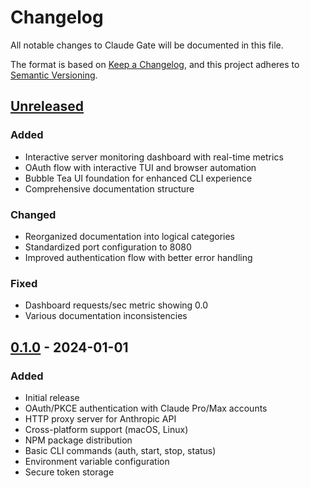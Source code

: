# Changelog

All notable changes to Claude Gate will be documented in this file.

The format is based on [Keep a Changelog](https://keepachangelog.com/en/1.1.0/),
and this project adheres to [Semantic Versioning](https://semver.org/spec/v2.0.0.html).

## [Unreleased]

### Added
- Interactive server monitoring dashboard with real-time metrics
- OAuth flow with interactive TUI and browser automation
- Bubble Tea UI foundation for enhanced CLI experience
- Comprehensive documentation structure

### Changed
- Reorganized documentation into logical categories
- Standardized port configuration to 8080
- Improved authentication flow with better error handling

### Fixed
- Dashboard requests/sec metric showing 0.0
- Various documentation inconsistencies

## [0.1.0] - 2024-01-01

### Added
- Initial release
- OAuth/PKCE authentication with Claude Pro/Max accounts
- HTTP proxy server for Anthropic API
- Cross-platform support (macOS, Linux)
- NPM package distribution
- Basic CLI commands (auth, start, stop, status)
- Environment variable configuration
- Secure token storage

[Unreleased]: https://github.com/ml0-1337/claude-gate/compare/v0.1.0...HEAD
[0.1.0]: https://github.com/ml0-1337/claude-gate/releases/tag/v0.1.0